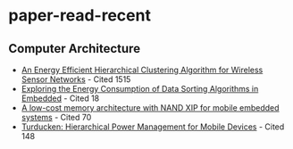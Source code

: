 paper-read-recent
=================

## Computer Architecture
- [An Energy Efficient Hierarchical Clustering Algorithm for Wireless Sensor Networks](http://infocom2003.ieee-infocom.org/papers/42_02.pdf) - Cited 1515
- [Exploring the Energy Consumption of Data Sorting Algorithms in Embedded](http://ieeexplore.ieee.org/xpls/abs_all.jsp?arnumber=5089010&tag=1) - Cited 18
- [A low-cost memory architecture with NAND XIP for mobile embedded systems](http://dl.acm.org/citation.cfm?id=944684) - Cited 70
- [Turducken: Hierarchical Power Management for Mobile Devices](http://dl.acm.org/citation.cfm?id=1067198) - Cited 148
